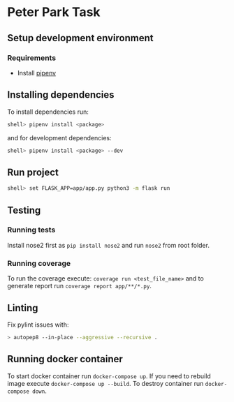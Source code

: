 # Peter Park Task

## Setup development environment

### Requirements

- Install [pipenv](https://pipenv.pypa.io/en/latest/)

## Installing dependencies

To install dependencies run:

```sh
shell> pipenv install <package>
```

and for development dependencies:

```sh
shell> pipenv install <package> --dev
```

## Run project

```sh
shell> set FLASK_APP=app/app.py python3 -m flask run
```

## Testing

### Running tests

Install nose2 first as `pip install nose2` and run `nose2` from root folder.

### Running coverage

To run the coverage execute: `coverage run <test_file_name>` and to generate report run `coverage report app/**/*.py`.

## Linting

Fix pylint issues with:

```sh
> autopep8 --in-place --aggressive --recursive .
```

## Running docker container

To start docker container run `docker-compose up`. If you need to rebuild image execute `docker-compose up --build`. To destroy container run `docker-compose down`.

